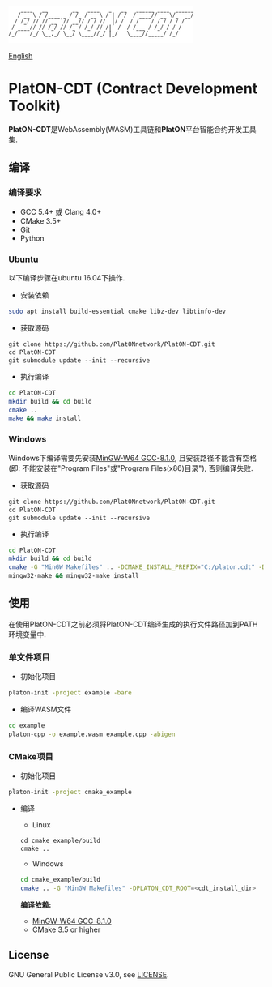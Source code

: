 ![logo](./docs/images/platon-cdt-logo.png)

[English](./README.md)

# PlatON-CDT (Contract Development Toolkit)

**PlatON-CDT**是WebAssembly(WASM)工具链和**PlatON**平台智能合约开发工具集.

## 编译

### 编译要求

- GCC 5.4+ 或 Clang 4.0+
- CMake 3.5+
- Git
- Python

### Ubuntu

以下编译步骤在ubuntu 16.04下操作.

- 安装依赖

```sh
sudo apt install build-essential cmake libz-dev libtinfo-dev
```

- 获取源码

```shell
git clone https://github.com/PlatONnetwork/PlatON-CDT.git
cd PlatON-CDT
git submodule update --init --recursive
```

- 执行编译

``` sh
cd PlatON-CDT
mkdir build && cd build
cmake .. 
make && make install
```

### Windows

Windows下编译需要先安装[MinGW-W64 GCC-8.1.0](https://sourceforge.net/projects/mingw-w64/files/Toolchains%20targetting%20Win64/Personal%20Builds/mingw-builds/8.1.0/threads-posix/sjlj/x86_64-8.1.0-release-posix-sjlj-rt_v6-rev0.7z), 且安装路径不能含有空格(即: 不能安装在"Program
Files"或"Program Files(x86)目录"), 否则编译失败.

- 获取源码

```shell
git clone https://github.com/PlatONnetwork/PlatON-CDT.git
cd PlatON-CDT
git submodule update --init --recursive
```

- 执行编译

``` sh
cd PlatON-CDT
mkdir build && cd build
cmake -G "MinGW Makefiles" .. -DCMAKE_INSTALL_PREFIX="C:/platon.cdt" -DCMAKE_MAKE_PROGRAM=mingw32-make
mingw32-make && mingw32-make install
```

## 使用

在使用PlatON-CDT之前必须将PlatON-CDT编译生成的执行文件路径加到PATH环境变量中.

### 单文件项目

- 初始化项目

``` sh
platon-init -project example -bare
```

- 编译WASM文件

``` sh
cd example
platon-cpp -o example.wasm example.cpp -abigen
```

### CMake项目

- 初始化项目

```sh
platon-init -project cmake_example 
```

- 编译
  
  * Linux
  ```
  cd cmake_example/build
  cmake ..
  ```
  * Windows
  ```sh
  cd cmake_example/build
  cmake .. -G "MinGW Makefiles" -DPLATON_CDT_ROOT=<cdt_install_dir>
  ```

     **编译依赖:**
     + [MinGW-W64 GCC-8.1.0](https://sourceforge.net/projects/mingw-w64/files/Toolchains%20targetting%20Win64/Personal%20Builds/mingw-builds/8.1.0/threads-posix/sjlj/x86_64-8.1.0-release-posix-sjlj-rt_v6-rev0.7z)
     + CMake 3.5 or higher

## License

GNU General Public License v3.0, see [LICENSE](https://github.com/PlatONnetwork/PlatON-CDT/blob/master/LICENSE).
